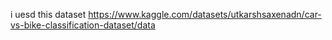 i uesd this dataset https://www.kaggle.com/datasets/utkarshsaxenadn/car-vs-bike-classification-dataset/data
